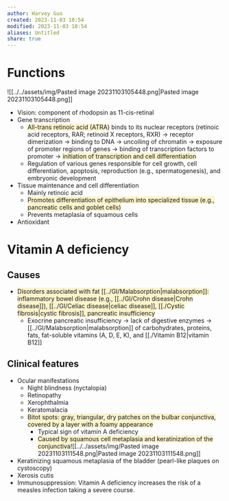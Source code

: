 ```yaml
---
author: Harvey Guo
created: 2023-11-03 10:54
modified: 2023-11-03 10:54
aliases: Untitled
share: true
---
```

# Functions
![[../../assets/img/Pasted image 20231103105448.png|Pasted image 20231103105448.png]]
- Vision: component of rhodopsin as 11-cis-retinal
- Gene transcription
	- <span style="background:rgba(240, 200, 0, 0.2)">All-trans retinoic acid (ATRA)</span> binds to its nuclear receptors (retinoic acid receptors, RAR; retinoid X receptors, RXR) → receptor dimerization → binding to DNA → uncoiling of chromatin → exposure of promoter regions of genes → binding of transcription factors to promoter → <span style="background:rgba(240, 200, 0, 0.2)">initiation of transcription and cell differentiation</span>
	- Regulation of various genes responsible for cell growth, cell differentiation, apoptosis, reproduction (e.g., spermatogenesis), and embryonic development
- Tissue maintenance and cell differentiation
	- Mainly retinoic acid
	- <span style="background:rgba(240, 200, 0, 0.2)">Promotes differentiation of epithelium into specialized tissue (e.g., pancreatic cells and goblet cells)</span>
	- Prevents metaplasia of squamous cells
- Antioxidant
# Vitamin A deficiency
## Causes
- <span style="background:rgba(240, 200, 0, 0.2)">Disorders associated with fat [[../GI/Malabsorption|malabsorption]]: inflammatory bowel disease (e.g., [[../GI/Crohn disease|Crohn disease]]), [[../GI/Celiac disease|celiac disease]], [[./Cystic fibrosis|cystic fibrosis]], pancreatic insufficiency</span>
	- Exocrine pancreatic insufficiency → lack of digestive enzymes → [[../GI/Malabsorption|malabsorption]] of carbohydrates, proteins, fats, fat-soluble vitamins (A, D, E, K), and [[./Vitamin B12|vitamin B12]]
## Clinical features
- Ocular manifestations
	- Night blindness (nyctalopia)
	- Retinopathy
	- Xerophthalmia
	- Keratomalacia
	- <span style="background:rgba(240, 200, 0, 0.2)">Bitot spots: gray, triangular, dry patches on the bulbar conjunctiva, covered by a layer with a foamy appearance </span>
		- Typical sign of vitamin A deficiency
		- <span style="background:rgba(240, 200, 0, 0.2)">Caused by squamous cell metaplasia and keratinization of the conjunctiva</span>![[../../assets/img/Pasted image 20231103111548.png|Pasted image 20231103111548.png]]
- Keratinizing squamous metaplasia of the bladder (pearl-like plaques on cystoscopy)
- Xerosis cutis
- Immunosuppression: Vitamin A deficiency increases the risk of a measles infection taking a severe course.